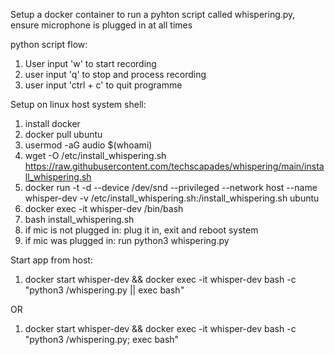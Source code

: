 Setup a docker container to run a pyhton script called whispering.py, ensure microphone is plugged in at all times

python script flow:
1. User input 'w' to start recording
2. user input 'q' to stop and process recording
3. user input 'ctrl + c' to quit programme

Setup on linux host system shell:
1. install docker
2. docker pull ubuntu
3. usermod -aG audio $(whoami)
4. wget -O /etc/install_whispering.sh https://raw.githubusercontent.com/techscapades/whispering/main/install_whispering.sh
5. docker run -t -d --device /dev/snd --privileged --network host --name whisper-dev -v /etc/install_whispering.sh:/install_whispering.sh ubuntu
6. docker exec -it whisper-dev /bin/bash
7. bash install_whispering.sh
8. if mic is not plugged in: plug it in, exit and reboot system
9. if mic was plugged in: run python3 whispering.py

Start app from host:
1. docker start whisper-dev && docker exec -it whisper-dev bash -c "python3 /whispering.py || exec bash"
   
OR

1. docker start whisper-dev && docker exec -it whisper-dev bash -c "python3 /whispering.py; exec bash"


